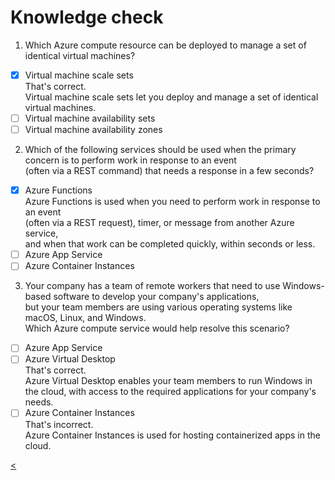 # Knowledge check

1. Which Azure compute resource can be deployed to manage a set of identical virtual machines?
- [X] Virtual machine scale sets \
That's correct. \
Virtual machine scale sets let you deploy and manage a set of identical virtual machines.
- [ ] Virtual machine availability sets
- [ ] Virtual machine availability zones

2. Which of the following services should be used when the primary concern is to perform work in response to an event \
(often via a REST command) that needs a response in a few seconds?
- [X] Azure Functions \
Azure Functions is used when you need to perform work in response to an event \
(often via a REST request), timer, or message from another Azure service, \
and when that work can be completed quickly, within seconds or less.
- [ ] Azure App Service
- [ ] Azure Container Instances

3. Your company has a team of remote workers that need to use Windows-based software to develop your company's applications, \
but your team members are using various operating systems like macOS, Linux, and Windows. \
Which Azure compute service would help resolve this scenario?
- [ ] Azure App Service
- [ ] Azure Virtual Desktop \
That's correct. \
Azure Virtual Desktop enables your team members to run Windows in the cloud, with access to the required applications for your company's needs.
- [ ] Azure Container Instances \
That's incorrect. \
Azure Container Instances is used for hosting containerized apps in the cloud.

[<](2-lp-az-900.md)